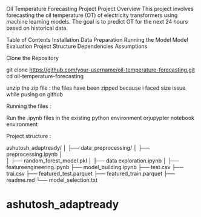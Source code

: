Oil Temperature Forecasting Project
Project Overview
This project involves forecasting the oil temperature (OT) of electricity transformers using machine learning models. The goal is to predict OT for the next 24 hours based on historical data.

Table of Contents
Installation
Data Preparation
Running the Model
Model Evaluation
Project Structure
Dependencies
Assumptions



Clone the Repository

git clone https://github.com/your-username/oil-temperature-forecasting.git
cd oil-temperature-forecasting

unzip the zip file :
the files have been zipped because i faced size issue while pusing on github

Running the files :

Run the .ipynb files in the existing python environment orjupypter  notebook environment 

Project structure :

ashutosh_adaptready/
│
├── data_preprocessing/
│   ├── preprocessing.ipynb
│   
│
├──  random_forest_model.pkl
│
├── data exploration.ipynb
│
├── featureengineering.ipynb
├── model_building.ipynb
├── test.csv
├── trai.csv
├── featured_test.parquet
├── featured_train.parquet
├── readme.md
└── model_selection.txt
# ashutosh_adaptready
